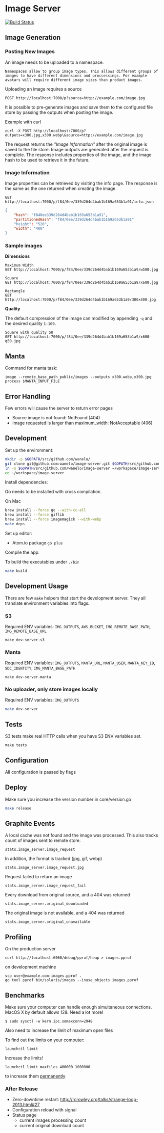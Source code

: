 # Image Server

[![Build Status](https://magnum.travis-ci.com/wanelo/image-server.svg?token=xxYxjHDAXkDK41qZ1dqA&branch=master)](https://magnum.travis-ci.com/wanelo/image-server)


## Image Generation

### Posting New Images

An image needs to be uploaded to a namespace.

    Namespaces allow to group image types. This allows different groups of images to have different dimensions and proccessings. For example avatars will require different image sizes than product images.

Uploading an image requires a source
```
POST http://localhost:7000/p?source=http://example.com/image.jpg
```

It is possible to pre-generate images and save them to the configured file store by passing the outputs when posting the image.

Example with curl
```shell
curl -X POST http://localhost:7000/p?outputs=x300.jpg,x300.webp\&source=http://example.com/image.jpg
```

The request returns the *"Image Information"* after the original image is saved to the file store.
Image outputs are generated after the request is complete. The response includes properties of the image, and the image hash to be used to retrieve it in the future.

### Image Information

Image properties can be retrieved by visiting the info page. The response is the same as the one returned when creating the image.
```
GET http://localhost:7000/p/f84/0ee/339d264d4bab1b169a653b1a91/info.json
```

```json
{
	"hash": "f840ee339d264d4bab1b169a653b1a91",
	"partitionedHash": "f84/0ee/339d264d4bab1b169a653b1a91"
	"height": "520",
	"width": "400"
}
```

### Sample images

**Dimensions**

    Maximum Width
    GET http://localhost:7000/p/f84/0ee/339d264d4bab1b169a653b1a9/w500.jpg

    Square
    GET http://localhost:7000/p/f84/0ee/339d264d4bab1b169a653b1a9/x600.jpg

    Rectangle
    GET http://localhost:7000/p/f84/0ee/339d264d4bab1b169a653b1a9/300x400.jpg

**Quality**

The default compression of the image can modified by appending `-q` and the desired quality `1-100`.

    Square with quality 50
    GET http://localhost:7000/p/f84/0ee/339d264d4bab1b169a653b1a9/x600-q50.jpg

## Manta

Command for manta task:
```shell
image --remote_base_path public/images --outputs x300.webp,x300.jpg process $MANTA_INPUT_FILE
```

## Error Handling

Few errors will cause the server to return error pages

- Source image is not found: NotFound (404)
- Image requested is larger than maximum_width: NotAcceptable (406)

## Development

Set up the environment:

```bash
mkdir -p $GOPATH/src/github.com/wanelo/
git clone git@github.com:wanelo/image-server.git $GOPATH/src/github.com/wanelo/image-server
ln -s $GOPATH/src/github.com/wanelo/image-server ~/workspace/image-server
cd ~/workspace/image-server
```

Install dependencies:

Go needs to be installed with cross compilation.

On Mac
```bash
brew install --force go --with-cc-all
brew install --force giflib
brew install --force imagemagick --with-webp
make deps
```

Set up editor:

  - Atom.io package `go plus`

Compile the app:

To build the executables under `./bin`

```bash
make build
```

## Development Usage

There are few `make` helpers that start the development server. They all translate environment variables into flags.

### S3
Required ENV variables: `IMG_OUTPUTS`, `AWS_BUCKET`, `IMG_REMOTE_BASE_PATH`, `IMG_REMOTE_BASE_URL`
```
make dev-server-s3
```

### Manta
Required ENV variables: `IMG_OUTPUTS`, `MANTA_URL`, `MANTA_USER`, `MANTA_KEY_ID`, `SDC_IDENTITY`, `IMG_MANTA_BASE_PATH`
```
make dev-server-manta
```

### No uploader, only store images locally
Required ENV variables: `IMG_OUTPUTS`

```bash
make dev-server
```

## Tests

S3 tests make real HTTP calls when you have S3 ENV variables set.

```
make tests
```

## Configuration

All configuration is passed by flags


## Deploy

Make sure you increase the version number in core/version.go

```bash
make release
```

## Graphite Events

A local cache was not found and the image was processed. This also tracks count of images sent to remote store.
```
stats.image_server.image_request
```

In addition, the format is tracked (jpg, gif, webp)
```
stats.image_server.image_request.jpg
```

Request failed to return an image
```
stats.image_server.image_request_fail
```

Every download from original source, and a 404 was returned
```
stats.image_server.original_downloaded
```

The original image is not available, and a 404 was returned
```
stats.image_server.original_unavailable
```

## Profiling

On the production server

```
curl http://localhost:6060/debug/pprof/heap > images.pprof
```

on development machine
```
scp user@example.com:images.pprof .
go tool pprof bin/solaris/images --inuse_objects images.pprof
```

## Benchmarks

Make sure your computer can handle enough simultaneous connections. MacOS X by default allows 128. Need a lot more!

```shell
$ sudo sysctl -w kern.ipc.somaxconn=2048
```

Also need to increase the limit of maximum open files

To find out the limits on your computer:
```shell
launchctl limit
```

Increase the limits!
```shell
launchctl limit maxfiles 400000 1000000
```

to increase them [permanently](https://coderwall.com/p/lfjoaq)

### After Release

- Zero-downtime restart: http://rcrowley.org/talks/strange-loop-2013.html#27
- Configuration reload with signal
- Status page
  - current images processing count
  - current original download count
